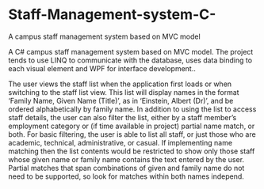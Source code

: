 # Staff-Management-system-C-
A campus staff management system based on MVC model

A C# campus staff management system based on MVC model. The project tends to use LINQ to communicate with the database, uses data binding to each visual element and WPF for interface development..

The user views the staff list when the application first loads or when switching to the staff list view.
This list will display names in the format ‘Family Name, Given Name (Title)’, as in ‘Einstein, Albert (Dr)’, and be ordered alphabetically by family name.
In addition to using the list to access staff details, the user can also filter the list, either by a staff member’s employment category or (if time available in project) partial name match, or both.
For basic filtering, the user is able to list all staff, or just those who are academic, technical, administrative, or casual.
If implementing name matching then the list contents would be restricted to show only those staff whose given name or family name contains the text entered by the user.
Partial matches that span combinations of given and family name do not need to be supported, so look for matches within both names independ.
